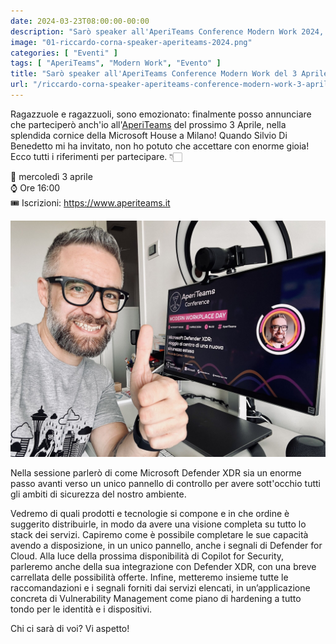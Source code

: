 ```yaml
---
date: 2024-03-23T08:00:00-00:00
description: "Sarò speaker all'AperiTeams Conference Modern Work 2024, organizzata da Inside Technologies e dalla community windowsServer.it"
image: "01-riccardo-corna-speaker-aperiteams-2024.png"
categories: [ "Eventi" ]
tags: [ "AperiTeams", "Modern Work", "Evento" ]
title: "Sarò speaker all'AperiTeams Conference Modern Work del 3 Aprile 2024"
url: "/riccardo-corna-speaker-aperiteams-conference-modern-work-3-aprile-2024"
---
```

Ragazzuole e ragazzuoli, sono emozionato: finalmente posso annunciare che parteciperò anch'io all'[AperiTeams](https://www.aperiteams.it) del prossimo 3 Aprile, nella splendida cornice della Microsoft House a Milano! Quando Silvio Di Benedetto mi ha invitato, non ho potuto che accettare con enorme gioia!
Ecco tutti i riferimenti per partecipare. 👇🏻

📆 mercoledì 3 aprile  
⌚ Ore 16:00  
🎟️ Iscrizioni: https://www.aperiteams.it

![Riccardo Corna](1711104456656.jpeg)

Nella sessione parlerò di come Microsoft Defender XDR sia un enorme passo avanti verso un unico pannello di controllo per avere sott'occhio tutti gli ambiti di sicurezza del nostro ambiente.

Vedremo di quali prodotti e tecnologie si compone e in che ordine è suggerito distribuirle, in modo da avere una visione completa su tutto lo stack dei servizi.
Capiremo come è possibile completare le sue capacità avendo a disposizione, in un unico pannello, anche i segnali di Defender for Cloud.
Alla luce della prossima disponibilità di Copilot for Security, parleremo anche della sua integrazione con Defender XDR, con una breve carrellata delle possibilità offerte.
Infine, metteremo insieme tutte le raccomandazioni e i segnali forniti dai servizi elencati, in un’applicazione concreta di Vulnerability Management come piano di hardening a tutto tondo per le identità e i dispositivi.

Chi ci sarà di voi? Vi aspetto!